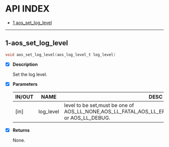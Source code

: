 # API INDEX

  * [1 aos_set_log_level](#1-aos_set_log_level)

------

## 1-aos_set_log_level

```c
void aos_set_log_level(aos_log_level_t log_level)
```

- [x] **Description**

  Set the log level.

- [x] **Parameters**

  | IN/OUT |  NAME  |  DESC  |
  |--------|--------|--------|
  | [in] | log_level | level to be set,must be one of AOS_LL_NONE,AOS_LL_FATAL,AOS_LL_ERROR,AOS_LL_WARN,AOS_LL_INFO or AOS_LL_DEBUG. |

- [x] **Returns**

  None.

